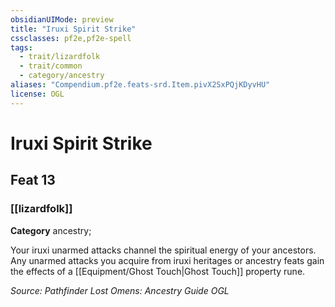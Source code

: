 ```yaml
---
obsidianUIMode: preview
title: "Iruxi Spirit Strike"
cssclasses: pf2e,pf2e-spell
tags:
  - trait/lizardfolk
  - trait/common
  - category/ancestry
aliases: "Compendium.pf2e.feats-srd.Item.pivX2SxPQjKDyvHU"
license: OGL
---
```

# Iruxi Spirit Strike
## Feat 13
### [[lizardfolk]]

**Category** ancestry; 




Your iruxi unarmed attacks channel the spiritual energy of your ancestors. Any unarmed attacks you acquire from iruxi heritages or ancestry feats gain the effects of a [[Equipment/Ghost Touch|Ghost Touch]] property rune.

*Source: Pathfinder Lost Omens: Ancestry Guide*
*OGL*
